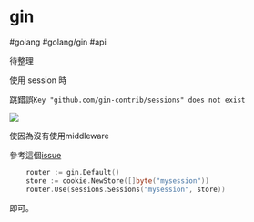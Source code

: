 # gin

#golang #golang/gin #api

待整理

使用 session 時

跳錯誤`Key "github.com/gin-contrib/sessions" does not exist`

![](https://i.imgur.com/F7mZgsF.png)

使因為沒有使用middleware

參考這個[issue](https://github.com/gin-contrib/sessions/issues/40)

```go
	router := gin.Default()
	store := cookie.NewStore([]byte("mysession"))
	router.Use(sessions.Sessions("mysession", store))
```

即可。

